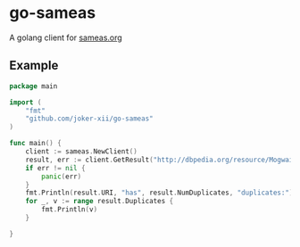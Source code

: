 # go-sameas

A golang client for [sameas.org](http://sameas.org/)

## Example

```go
package main

import (
	"fmt"
	"github.com/joker-xii/go-sameas"
)

func main() {
	client := sameas.NewClient()
	result, err := client.GetResult("http://dbpedia.org/resource/Mogwai")
	if err != nil {
		panic(err)
	}
	fmt.Println(result.URI, "has", result.NumDuplicates, "duplicates:")
	for _, v := range result.Duplicates {
		fmt.Println(v)
	}

}

```

